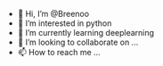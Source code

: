 - 👋 Hi, I’m @Breenoo
- 👀 I’m interested in python
- 🌱 I’m currently learning deeplearning
- 💞️ I’m looking to collaborate on ...
- 📫 How to reach me ...

<!---
Breenoo/Breenoo is a ✨ special ✨ repository because its `README.md` (this file) appears on your GitHub profile.
You can click the Preview link to take a look at your changes.
--->
